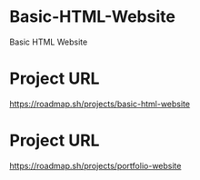 # Basic-HTML-Website
Basic HTML Website
# Project URL
https://roadmap.sh/projects/basic-html-website
# Project URL
https://roadmap.sh/projects/portfolio-website
